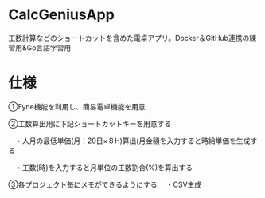 # CalcGeniusApp
工数計算などのショートカットを含めた電卓アプリ。Docker＆GitHub連携の練習用&amp;Go言語学習用


# 仕様

①Fyne機能を利用し、簡易電卓機能を用意 

②工数算出用に下記ショートカットキーを用意する

　・人月の最低単価(月：20日×８H)算出(月金額を入力すると時給単価を生成する
 
　・工数(時)を入力すると月単位の工数割合(%)を算出する
 
③各プロジェクト毎にメモができるようにする
　・CSV生成
